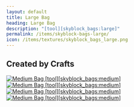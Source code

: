 ```yaml
---
layout: default
title: Large Bag
heading: Large Bag
description: "[tool][skyblock_bags:large]"
permalink: /items/skyblock-bags-large/
icon: /items/textures/skyblock_bags_large.png
---
```



## Created by Crafts

<div class="craft">
    <div>
        <span><a href="{{site.baseurl}}/items/skyblock-bags-medium/"><img src="{{site.baseurl}}/assets/img/items/textures/skyblock_bags_medium.png" data-toggle="tooltip" title="Medium Bag [tool][skyblock_bags:medium]"></a></span>
        <span><a href="{{site.baseurl}}/items/skyblock-bags-medium/"><img src="{{site.baseurl}}/assets/img/items/textures/skyblock_bags_medium.png" data-toggle="tooltip" title="Medium Bag [tool][skyblock_bags:medium]"></a></span>
        <span></span>
    </div>
    <div>
        <span><a href="{{site.baseurl}}/items/skyblock-bags-medium/"><img src="{{site.baseurl}}/assets/img/items/textures/skyblock_bags_medium.png" data-toggle="tooltip" title="Medium Bag [tool][skyblock_bags:medium]"></a></span>
        <span><a href="{{site.baseurl}}/items/skyblock-bags-medium/"><img src="{{site.baseurl}}/assets/img/items/textures/skyblock_bags_medium.png" data-toggle="tooltip" title="Medium Bag [tool][skyblock_bags:medium]"></a></span>
        <span></span>
    </div>
    <div>
        <span></span>
        <span></span>
        <span></span>
    </div>
</div>
